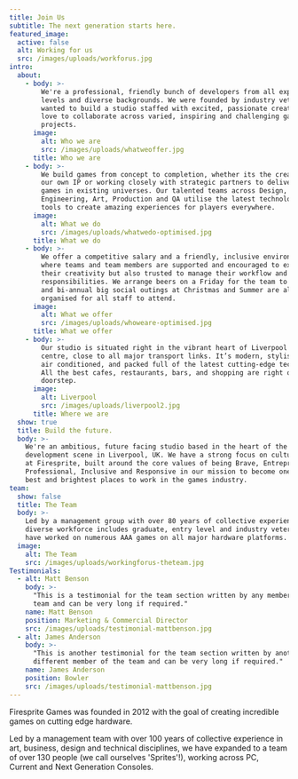 ```yaml
---
title: Join Us
subtitle: The next generation starts here.
featured_image:
  active: false
  alt: Working for us
  src: /images/uploads/workforus.jpg
intro:
  about:
    - body: >-
        We're a professional, friendly bunch of developers from all experience
        levels and diverse backgrounds. We were founded by industry veterans who
        wanted to build a studio staffed with excited, passionate creators who
        love to collaborate across varied, inspiring and challenging game
        projects.
      image:
        alt: Who we are
        src: /images/uploads/whatweoffer.jpg
      title: Who we are
    - body: >-
        We build games from concept to completion, whether its the creation of
        our own IP or working closely with strategic partners to deliver new
        games in existing universes. Our talented teams across Design,
        Engineering, Art, Production and QA utilise the latest technologies and
        tools to create amazing experiences for players everywhere.
      image:
        alt: What we do
        src: /images/uploads/whatwedo-optimised.jpg
      title: What we do
    - body: >-
        We offer a competitive salary and a friendly, inclusive environment
        where teams and team members are supported and encouraged to express
        their creativity but also trusted to manage their workflow and
        responsibilities. We arrange beers on a Friday for the team to kick back
        and bi-annual big social outings at Christmas and Summer are also
        organised for all staff to attend.
      image:
        alt: What we offer
        src: /images/uploads/whoweare-optimised.jpg
      title: What we offer
    - body: >-
        Our studio is situated right in the vibrant heart of Liverpool city
        centre, close to all major transport links. It’s modern, stylish, and
        air conditioned, and packed full of the latest cutting-edge technology.
        All the best cafes, restaurants, bars, and shopping are right on our
        doorstep.
      image:
        alt: Liverpool
        src: /images/uploads/liverpool2.jpg
      title: Where we are
  show: true
  title: Build the future.
  body: >-
    We're an ambitious, future facing studio based in the heart of the game
    development scene in Liverpool, UK. We have a strong focus on culture here
    at Firesprite, built around the core values of being Brave, Entrepreneurial,
    Professional, Inclusive and Responsive in our mission to become one of the
    best and brightest places to work in the games industry. 
team:
  show: false
  title: The Team
  body: >-
    Led by a management group with over 80 years of collective experience our
    diverse workforce includes graduate, entry level and industry veterans who
    have worked on numerous AAA games on all major hardware platforms.
  image:
    alt: The Team
    src: /images/uploads/workingforus-theteam.jpg
Testimonials:
  - alt: Matt Benson
    body: >-
      "This is a testimonial for the team section written by any member of the
      team and can be very long if required."
    name: Matt Benson
    position: Marketing & Commercial Director
    src: /images/uploads/testimonial-mattbenson.jpg
  - alt: James Anderson
    body: >-
      "This is another testimonial for the team section written by another
      different member of the team and can be very long if required."
    name: James Anderson
    position: Bowler
    src: /images/uploads/testimonial-mattbenson.jpg
---
```

Firesprite Games was founded in 2012 with the goal of creating incredible games on cutting edge hardware. 

Led by a management team with over 100 years of collective experience in art, business, design and technical disciplines, we have expanded to a team of over 130 people (we call ourselves 'Sprites'!), working across PC, Current and Next Generation Consoles.
